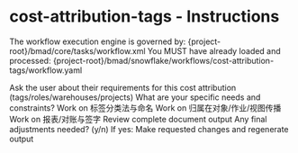 # cost-attribution-tags - Instructions

<critical>The workflow execution engine is governed by: {project-root}/bmad/core/tasks/workflow.xml</critical>
<critical>You MUST have already loaded and processed: {project-root}/bmad/snowflake/workflows/cost-attribution-tags/workflow.yaml</critical>

<workflow>

<step n="1" goal="Understand Requirements">
<action>Ask the user about their requirements for this cost attribution (tags/roles/warehouses/projects)</action>
<ask>What are your specific needs and constraints?</ask>
</step>

<step n="2" goal="标签分类法与命名">
<action>Work on 标签分类法与命名</action>
<template-output section="taxonomy"/>
</step>

<step n="3" goal="归属在对象/作业/视图传播">
<action>Work on 归属在对象/作业/视图传播</action>
<template-output section="propagation"/>
</step>

<step n="4" goal="报表/对账与签字">
<action>Work on 报表/对账与签字</action>
<template-output section="reports"/>
</step>

<step n="5" goal="Review and Finalize">
<action>Review complete document output</action>
<ask>Any final adjustments needed? (y/n)</ask>
<check>If yes:</check>
  <action>Make requested changes and regenerate output</action>
</step>

</workflow>
